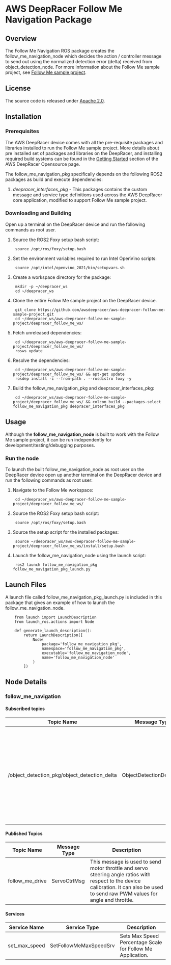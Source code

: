 # AWS DeepRacer Follow Me Navigation Package

## Overview

The Follow Me Navigation ROS package creates the follow_me_navigation_node which decides the action / controller message to send out using the normalized detection error (delta) received from object_detection_node. For more information about the Follow Me sample project, see [Follow Me sample project](https://github.com/awsdeepracer/aws-deepracer-follow-me-sample-project).

## License

The source code is released under [Apache 2.0](https://aws.amazon.com/apache-2-0/).

## Installation

### Prerequisites

The AWS DeepRacer device comes with all the pre-requisite packages and libraries installed to run the Follow Me sample project. More details about pre installed set of packages and libraries on the DeepRacer, and installing required build systems can be found in the [Getting Started](https://github.com/awsdeepracer/aws-deepracer-launcher/blob/main/getting-started.md) section of the AWS DeepRacer Opensource page.

The follow_me_navigation_pkg specifically depends on the following ROS2 packages as build and execute dependencies:

1. *deepracer_interfaces_pkg* - This packages contains the custom message and service type definitions used across the AWS DeepRacer core application, modified to support Follow Me sample project.

### Downloading and Building

Open up a terminal on the DeepRacer device and run the following commands as root user.

1. Source the ROS2 Foxy setup bash script:

        source /opt/ros/foxy/setup.bash 

1. Set the environment variables required to run Intel OpenVino scripts:

        source /opt/intel/openvino_2021/bin/setupvars.sh

1. Create a workspace directory for the package:

        mkdir -p ~/deepracer_ws
        cd ~/deepracer_ws

1. Clone the entire Follow Me sample project on the DeepRacer device.

        git clone https://github.com/awsdeepracer/aws-deepracer-follow-me-sample-project.git
        cd ~/deepracer_ws/aws-deepracer-follow-me-sample-project/deepracer_follow_me_ws/

1. Fetch unreleased dependencies:

        cd ~/deepracer_ws/aws-deepracer-follow-me-sample-project/deepracer_follow_me_ws/
        rosws update

1. Resolve the dependencies:

        cd ~/deepracer_ws/aws-deepracer-follow-me-sample-project/deepracer_follow_me_ws/ && apt-get update
        rosdep install -i --from-path . --rosdistro foxy -y

1. Build the follow_me_navigation_pkg and deepracer_interfaces_pkg:

        cd ~/deepracer_ws/aws-deepracer-follow-me-sample-project/deepracer_follow_me_ws/ && colcon build --packages-select follow_me_navigation_pkg deepracer_interfaces_pkg


## Usage

Although the **follow_me_navigation_node** is built to work with the Follow Me sample project, it can be run independently for development/testing/debugging purposes.

### Run the node

To launch the built follow_me_navigation_node as root user on the DeepRacer device open up another terminal on the DeepRacer device and run the following commands as root user:

1. Navigate to the Follow Me workspace:

        cd ~/deepracer_ws/aws-deepracer-follow-me-sample-project/deepracer_follow_me_ws/

1. Source the ROS2 Foxy setup bash script:

        source /opt/ros/foxy/setup.bash 

1. Source the setup script for the installed packages:

        source ~/deepracer_ws/aws-deepracer-follow-me-sample-project/deepracer_follow_me_ws/install/setup.bash 

1. Launch the follow_me_navigation_node using the launch script:

        ros2 launch follow_me_navigation_pkg follow_me_navigation_pkg_launch.py

## Launch Files

A launch file called follow_me_navigation_pkg_launch.py is included in this package that gives an example of how to launch the follow_me_navigation_node.

        from launch import LaunchDescription
        from launch_ros.actions import Node

        def generate_launch_description():
            return LaunchDescription([
                Node(
                    package='follow_me_navigation_pkg',
                    namespace='follow_me_navigation_pkg',
                    executable='follow_me_navigation_node',
                    name='follow_me_navigation_node'
                )
            ])


## Node Details

### follow_me_navigation

#### Subscribed topics

| Topic Name | Message Type | Description |
|----------- | ------------ | ----------- |
|/object_detection_pkg/object_detection_delta|ObjectDetectionDeltaMsg|Message with Object Detection normalized error (delta) of the detected object from the target (reference) position with respect to x and y axes.|

#### Published Topics

| Topic Name | Message Type | Description |
| ---------- | ------------ | ----------- |
|follow_me_drive|ServoCtrlMsg|This message is used to send motor throttle and servo steering angle ratios with respect to the device calibration. It can also be used to send raw PWM values for angle and throttle.|

#### Services

| Service Name | Service Type | Description |
| ---------- | ------------ | ----------- |
|set_max_speed|SetFollowMeMaxSpeedSrv|Sets Max Speed Percentage Scale for Follow Me Application.|

